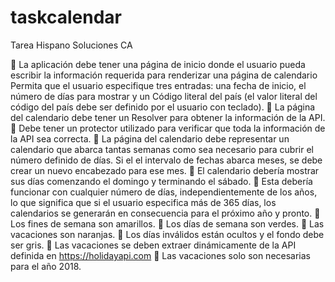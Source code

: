# taskcalendar
Tarea Hispano Soluciones CA

	La aplicación debe tener una página de inicio donde el usuario pueda escribir la información requerida para renderizar una página de calendario Permita que el usuario especifique tres entradas: una fecha de inicio, el número de días para mostrar y un Código literal del país (el valor literal del código del país debe ser definido por el usuario con teclado).
	La página del calendario debe tener un Resolver para obtener la información de la API.
	Debe tener un protector utilizado para verificar que toda la información de la API sea correcta.
	La página del calendario debe representar un calendario que abarca tantas semanas como sea necesario para cubrir el número definido de días. Si el el intervalo de fechas abarca meses, se debe crear un nuevo encabezado para ese mes.
	El calendario debería mostrar sus días comenzando el domingo y terminando el sábado.
	Esta debería funcionar con cualquier número de días, independientemente de los años, lo que significa que si el usuario especifica más de 365 días, los calendarios se generarán en consecuencia para el próximo año y pronto.
	Los fines de semana son amarillos.
	Los días de semana son verdes.
	Las vacaciones son naranjas.
	Los días inválidos están ocultos y el fondo debe ser gris.
	Las vacaciones se deben extraer dinámicamente de la API definida en https://holidayapi.com
	Las vacaciones solo son necesarias para el año 2018.
